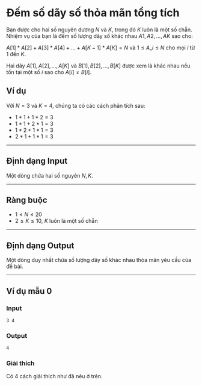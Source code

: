 # Đếm số dãy số thỏa mãn tổng tích

Bạn được cho hai số nguyên dương $N$ và $K$, trong đó $K$ luôn là một số chẵn. Nhiệm vụ của bạn là đếm số lượng dãy số khác nhau $A1, A2, ..., AK$ sao cho:

$A[1] * A[2] + A[3] * A[4] + ... + A[{K-1}] * A[K] = N$ và $1 ≤ A\_i ≤ N$ cho mọi $i$ từ $1$ đến $K$.

Hai dãy $A[1], A[2], ..., A[K]$ và $B[1], B[2], ..., B[K]$ được xem là khác nhau nếu tồn tại một số $i$ sao cho $A[i] ≠ B[i]$.

## Ví dụ

Với $N = 3$ và $K = 4$, chúng ta có các cách phân tích sau:

  * $1 * 1 + 1 * 2 = 3$
  * $1 * 1 + 2 * 1 = 3$
  * $1 * 2 + 1 * 1 = 3$
  * $2 * 1 + 1 * 1 = 3$

-----

## Định dạng Input

Một dòng chứa hai số nguyên $N, K$.

-----

## Ràng buộc

  * $1 ≤ N ≤ 20$
  * $2 ≤ K ≤ 10$, $K$ luôn là một số chẵn

-----

## Định dạng Output

Một dòng duy nhất chứa số lượng dãy số khác nhau thỏa mãn yêu cầu của đề bài.

-----

## Ví dụ mẫu 0

### Input

```
3 4
```

### Output

```
4
```

### Giải thích

Có 4 cách giải thích như đã nêu ở trên.
